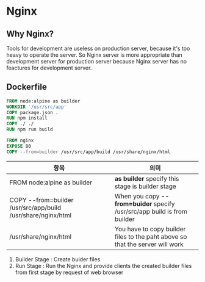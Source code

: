 # Nginx



## Why Nginx?

Tools for development are useless on production server, because it's too heavy to operate the server. So Nginx server is more appropriate than development server for production server because Nginx server has no feactures for development server.



## Dockerfile

  ```dockerfile
  FROM node:alpine as builder
  WORKDIR '/usr/src/app'
  COPY package.json .
  RUN npm install
  COPY ./ ./
  RUN npm run build
  
  FROM nginx
  EXPOSE 80
  COPY --from=builder /usr/src/app/build /usr/share/nginx/html
  ```

  <table>
      <thead>
          <th>항목</th>
          <th>의미</th>
      </thead>
      <tbody>
          <tr>
              <td style="width:260px;">FROM node:alpine as builder</td>
              <td><strong>as builder</strong> specify this stage is builder stage</td>
          </tr>
          <tr>
              <td style="width:260px;">COPY --from=builder /usr/src/app/build /usr/share/nginx/html</td>
              <td>When you copy <strong>--from=buider</strong> specify /usr/src/app build is from builder</td>
          </tr>
          <tr>
              <td style="width:260px;">/usr/share/nginx/html</td>
              <td>You have to copy builder files to the paht above so that the server will work</td>
          </tr>
      </tbody>
  </table>

1. Builder Stage : Create buider files
2. Run Stage : Run the Nginx and provide clients the created builder files from first stage by request of web browser
